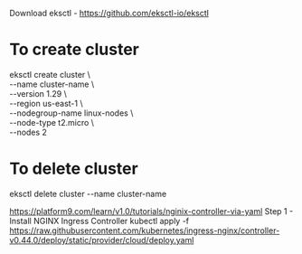 Download eksctl - https://github.com/eksctl-io/eksctl
# To create cluster
eksctl create cluster \\\
--name cluster-name \\\
--version 1.29 \\\
--region us-east-1 \\\
--nodegroup-name linux-nodes \\\
--node-type t2.micro \\\
--nodes 2

# To delete cluster
eksctl delete cluster --name cluster-name

https://platform9.com/learn/v1.0/tutorials/nginix-controller-via-yaml
Step 1 - Install NGINX Ingress Controller
kubectl apply -f https://raw.githubusercontent.com/kubernetes/ingress-nginx/controller-v0.44.0/deploy/static/provider/cloud/deploy.yaml

